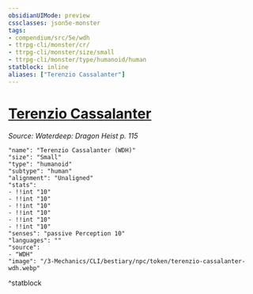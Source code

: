```yaml
---
obsidianUIMode: preview
cssclasses: json5e-monster
tags:
- compendium/src/5e/wdh
- ttrpg-cli/monster/cr/
- ttrpg-cli/monster/size/small
- ttrpg-cli/monster/type/humanoid/human
statblock: inline
aliases: ["Terenzio Cassalanter"]
---
```

# [Terenzio Cassalanter](3-Mechanics\CLI\bestiary\npc/terenzio-cassalanter-wdh.md)
*Source: Waterdeep: Dragon Heist p. 115*  

```statblock
"name": "Terenzio Cassalanter (WDH)"
"size": "Small"
"type": "humanoid"
"subtype": "human"
"alignment": "Unaligned"
"stats":
- !!int "10"
- !!int "10"
- !!int "10"
- !!int "10"
- !!int "10"
- !!int "10"
"senses": "passive Perception 10"
"languages": ""
"source":
- "WDH"
"image": "/3-Mechanics/CLI/bestiary/npc/token/terenzio-cassalanter-wdh.webp"
```
^statblock